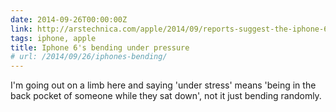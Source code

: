 ```yaml
---
date: 2014-09-26T00:00:00Z
link: http://arstechnica.com/apple/2014/09/reports-suggest-the-iphone-6-and-6-plus-may-bend-under-pressure/
tags: iphone, apple
title: Iphone 6's bending under pressure
# url: /2014/09/26/iphones-bending/
---
```


I'm going out on a limb here and saying 'under stress' means 'being in the back pocket of someone while they sat down', not it just bending randomly.
